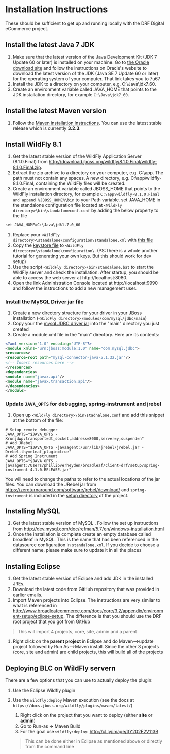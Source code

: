 # Installation Instructions

These should be sufficient to get up and running locally with the DRF Digital eCommerce project.

## Install the latest Java 7 JDK
1. Make sure that the latest version of the Java Development Kit (JDK 7 Update 60 or later) is installed on your machine. Go to [the Oracle download site](http://www.oracle.com/technetwork/java/javase/downloads/jdk7-downloads-1880260.html) and follow the instructions on Oracle's website to download the latest version of the JDK (Java SE 7 Update 60 or later) for the operating system of your computer. That link takes you to 7u67
1. Install the JDK to a directory on your computer, e.g. C:\Java\jdk7_60.
1. Create an environment variable called JAVA_HOME that points to the JDK installation directory, for example `C:\Java\jdk7_60`.

## Install the latest Maven version
1. Follow the [Maven installation instructions](http://maven.apache.org/download.cgi#Installation). You can use the latest stable release which is currently **3.2.3**.


## Install WildFly 8.1
1.  Get the latest stable version of the WildFly Application Server (8.1.0.Final) from http://download.jboss.org/wildfly/8.1.0.Final/wildfly-8.1.0.Final.zip.
1. Extract the zip archive to a directory on your computer, e.g. C:\app. The path must not contain any spaces. A new directory, e.g. C:\app\wildfly-8.1.0.Final, containing the WildFly files will be created.
1. Create an environment variable called JBOSS_HOME that points to the WildFly installation directory, for example `C:\app\wildfly-8.1.0.Final and append %JBOSS_HOME%\bin` to your Path variable.
set JAVA_HOME in the standalone configuration file located at `<WildFly directory>\bin\standaloneconf.conf` by adding the below property to the file

```
set JAVA_HOME=C:\Java\jdk1.7.0_60
```

1. Replace your `<WildFly directory>\standalone\configuration\standalone.xml` with [this file](client-drf/tree/setup/standalone.xml)
1. Copy the [keystore file](client-drf/tree/setup/blc-example.keystore) to `<WildFly directory>\standalone\configuration\`. (PS:There is a whole another tutorial for generating your own keys. But this should work for dev setup)
1. Use the script `<WildFly directory>\bin\standalone.bat` to start the WildFly server and check the installation. After startup, you should be able to access the web server at http://localhost:8080.
1. Open the link Administration Console located at http://localhost:9990 and follow the instructions to add a new management user.

### Install the MySQL Driver jar file
1. Create a new directory structure for your driver in your JBoss installation (`<WildFly directory>/modules/com/mysql/jdbc/main`)
1. Copy your the [mysql JDBC driver jar](client-drf/tree/setup/mysql-connector-java-5.1.32.jar) into the "main" directory you just created
1. Create a module.xml file in the "main" directory. Here are its contents:

```xml
<?xml version="1.0" encoding="UTF-8"?>
<module xmlns="urn:jboss:module:1.0" name="com.mysql.jdbc">
<resources>
<resource-root path="mysql-connector-java-5.1.32.jar"/>
<!-- Insert resources here -->
</resources>
<dependencies>
<module name="javax.api"/>
<module name="javax.transaction.api"/>
</dependencies>
</module>
```

### Update `JAVA_OPTS` for debugging, spring-instrument and jrebel
1. Open up `<WildFly directory>\bin\stadnalone.conf` and add this snippet at the bottom of the file:

```
# Setup remote debugger
JAVA_OPTS="$JAVA_OPTS -Xrunjdwp:transport=dt_socket,address=8000,server=y,suspend=n"
# Add JRebel
JAVA_OPTS="$JAVA_OPTS -javaagent:/usr/lib/jrebel/jrebel.jar -Drebel.thymeleaf_plugin=true"
# Add Spring Instrument
JAVA_OPTS="$JAVA_OPTS -javaagent:/Users/phillipverheyden/broadleaf/client-drf/setup/spring-instrument-4.1.0.RELEASE.jar"
```

You will need to change the paths to refer to the actual locations of the jar files. You can download the JRebel jar from https://zeroturnaround.com/software/jrebel/download/ and `spring-instrument` is included in the [setup directory](client-drf/tree/setup/spring-instrument-4.1.0.RELEASE) of the project.


## Installing MySQL
1. Get the latest stable version of MySQL . Follow the set up instructions from http://dev.mysql.com/doc/refman/5.7/en/windows-installation.html
1. Once the installation is complete create an empty database called broadleaf in MySQL. This is the name that has been referenced in the datasource configuration in `standalone.xml`. If you decide to choose a different name, please make sure to update it in all the places

## Installing Eclipse
1. Get the latest stable version of Eclipse and add JDK in the installed JREs.
1. Download the latest code from GitHub repository that was provided in earlier emails.
1. Import Maven projects into Eclipse. The instructions are very similar to what is referenced in http://www.broadleafcommerce.com/docs/core/3.2/appendix/environment-setup/eclipse-setup. The difference is that you should use the DRF root project that you got from GitHub

> This will import 4 projects, core, site, admin and a parent 

1. Right click on the **parent project** in Eclipse and do Maven-->update project followed by Run As-->Maven install. Since the other 3 projects (core, site and admin) are child projects, this will build all of the projects

## Deploying BLC on WildFly servern

There are a few options that you can use to actually deploy the plugin: 

1. Use the Eclipse Wildfly plugin
1. Use the `wildfly:deploy` Maven execution (see the docs at `https://docs.jboss.org/wildfly/plugins/maven/latest/`)
    1. Right click on the project that you want to deploy (either **site** or **admin**)
    1. Go to Run-as -> Maven Build
    2. For the goal use `wildfly:deploy`: http://cl.ly/image/3Y202F2V113B

    > This can be done either in Eclipse as mentioned above or directly from the command line


